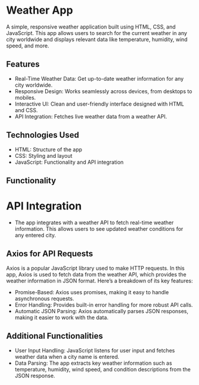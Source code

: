 # Weather App
A simple, responsive weather application built using HTML, CSS, and JavaScript. This app allows users to search for the current weather in any city worldwide and displays relevant data like temperature, humidity, wind speed, and more.

## Features
- Real-Time Weather Data: Get up-to-date weather information for any city worldwide.
- Responsive Design: Works seamlessly across devices, from desktops to mobiles.
- Interactive UI: Clean and user-friendly interface designed with HTML and CSS.
- API Integration: Fetches live weather data from a weather API.
## Technologies Used
- HTML: Structure of the app
- CSS: Styling and layout
- JavaScript: Functionality and API integration
## Functionality
# API Integration
- The app integrates with a weather API to fetch real-time weather information. This allows users to see updated weather conditions for any entered city.

## Axios for API Requests
Axios is a popular JavaScript library used to make HTTP requests. In this app, Axios is used to fetch data from the weather API, which provides the weather information in JSON format. Here’s a breakdown of its key features:

- Promise-Based: Axios uses promises, making it easy to handle asynchronous requests.
- Error Handling: Provides built-in error handling for more robust API calls.
- Automatic JSON Parsing: Axios automatically parses JSON responses, making it easier to work with the data.

## Additional Functionalities
- User Input Handling: JavaScript listens for user input and fetches weather data when a city name is entered.
- Data Parsing: The app extracts key weather information such as temperature, humidity, wind speed, and condition descriptions from the JSON response.
